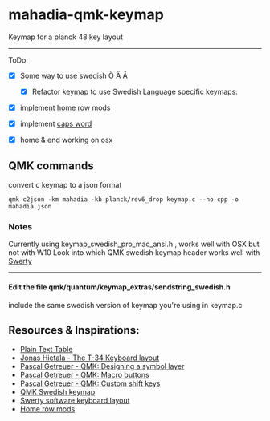 # mahadia-qmk-keymap

Keymap for a planck 48 key layout

---
ToDo:
- [x] Some way to use swedish Ö Ä Å
  - [x] Refactor keymap to use Swedish Language specific keymaps:
- [x] implement [home row mods](https://precondition.github.io/home-row-mods)
- [x] implement [caps word](https://github.com/qmk/qmk_firmware/blob/master/users/drashna/keyrecords/capwords.md)
- [x] home & end working on osx


## QMK commands
convert c keymap to a json format
```
qmk c2json -km mahadia -kb planck/rev6_drop keymap.c --no-cpp -o mahadia.json
```

### Notes
Currently using keymap_swedish_pro_mac_ansi.h , works well with OSX but not with W10
Look into which QMK swedish keymap header works well with [Swerty](https://johanegustafsson.net/projects/swerty/)

---
#### Edit the file qmk/quantum/keymap_extras/sendstring_swedish.h
include the same swedish version of keymap you're using in keymap.c

## Resources & Inspirations:

- [Plain Text Table](https://plaintexttools.github.io/plain-text-table/)
- [Jonas Hietala - The T-34 Keyboard layout](https://www.jonashietala.se/blog/2021/06/03/the-t-34-keyboard-layout/)
- [Pascal Getreuer - QMK: Designing a symbol layer](https://getreuer.info/posts/keyboards/symbol-layer/index.html)
- [Pascal Getreuer - QMK: Macro buttons](https://getreuer.info/posts/keyboards/macros/index.html)
- [Pascal Getreuer - QMK: Custom shift keys](https://getreuer.info/posts/keyboards/custom-shift-keys/index.html)
- [QMK Swedish keymap](https://github.com/qmk/qmk_firmware/blob/master/quantum/keymap_extras/keymap_swedish.h)
- [Swerty software keyboard layout](https://johanegustafsson.net/projects/swerty/)
- [Home row mods](https://precondition.github.io/home-row-mods)
